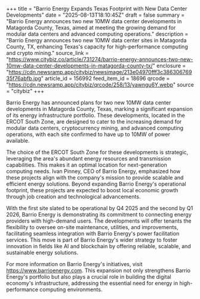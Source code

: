 +++
title = "Barrio Energy Expands Texas Footprint with New Data Center Developments"
date = "2025-08-13T18:10:45Z"
draft = false
summary = "Barrio Energy announces two new 10MW data center developments in Matagorda County, Texas, aimed at meeting the growing demand for modular data centers and advanced computing operations."
description = "Barrio Energy announces two new 10MW data center sites in Matagorda County, TX, enhancing Texas's capacity for high-performance computing and crypto mining."
source_link = "https://www.citybiz.co/article/731274/barrio-energy-announces-two-new-10mw-data-center-developments-in-matagorda-county-tx/"
enclosure = "https://cdn.newsramp.app/citybiz/newsimage/213e04970fff3c38630676935f76abfb.jpg"
article_id = 156992
feed_item_id = 18696
qrcode = "https://cdn.newsramp.app/citybiz/qrcode/258/13/yawngu6Y.webp"
source = "citybiz"
+++

<p>Barrio Energy has announced plans for two new 10MW data center developments in Matagorda County, Texas, marking a significant expansion of its energy infrastructure portfolio. These developments, located in the ERCOT South Zone, are designed to cater to the increasing demand for modular data centers, cryptocurrency mining, and advanced computing operations, with each site confirmed to have up to 10MW of power available.</p><p>The choice of the ERCOT South Zone for these developments is strategic, leveraging the area's abundant energy resources and transmission capabilities. This makes it an optimal location for next-generation computing needs. Ivan Pinney, CEO of Barrio Energy, emphasized how these projects align with the company's mission to provide scalable and efficient energy solutions. Beyond expanding Barrio Energy's operational footprint, these projects are expected to boost local economic growth through job creation and technological advancements.</p><p>With the first site slated to be operational by Q4 2025 and the second by Q1 2026, Barrio Energy is demonstrating its commitment to connecting energy providers with high-demand users. The developments will offer tenants the flexibility to oversee on-site maintenance, utilities, and improvements, facilitating seamless integration with Barrio Energy's power facilitation services. This move is part of Barrio Energy's wider strategy to foster innovation in fields like AI and blockchain by offering reliable, scalable, and sustainable energy solutions.</p><p>For more information on Barrio Energy's initiatives, visit <a href='https://www.barrioenergy.com' rel='nofollow' target='_blank'>https://www.barrioenergy.com</a>. This expansion not only strengthens Barrio Energy's portfolio but also plays a crucial role in building the digital economy's infrastructure, addressing the essential need for energy in high-performance computing environments.</p>